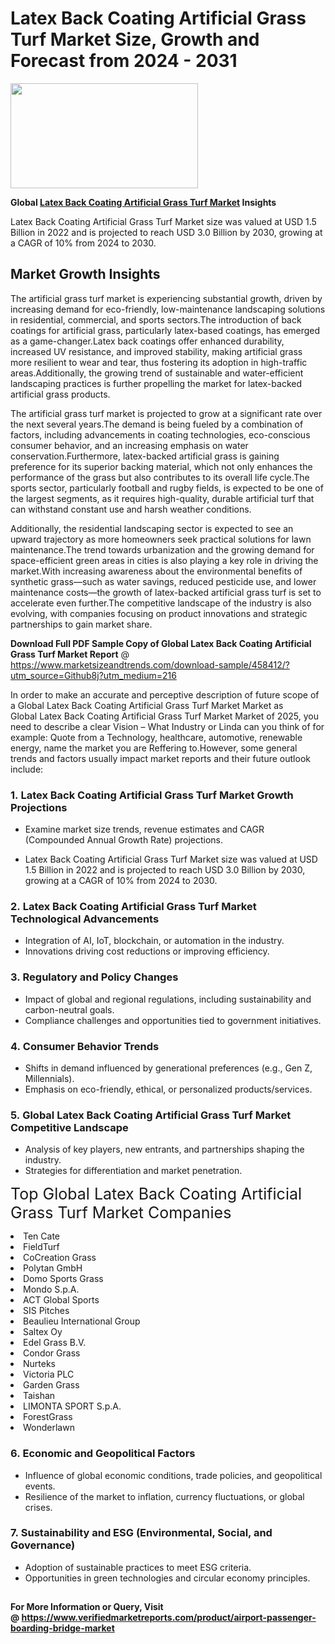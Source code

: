 <H1>Latex Back Coating Artificial Grass Turf Market Size, Growth and Forecast from 2024 - 2031</H1><img class="aligncenter size-medium wp-image-584254" src="https://thirdeyenews.in/wp-content/uploads/2024/09/Global-Market-Research-300x168.jpeg" alt="" width="300" height="168" /><p><strong>Global&nbsp;<a href="https://www.marketsizeandtrends.com/download-sample/458412/?utm_source=Github8j?utm_medium=216">Latex Back Coating Artificial Grass Turf Market</a> Insights</strong></p><p>Latex Back Coating Artificial Grass Turf Market size was valued at USD 1.5 Billion in 2022 and is projected to reach USD 3.0 Billion by 2030, growing at a CAGR of 10% from 2024 to 2030.</p><p><h2>Market Growth Insights</h2> <p>The artificial grass turf market is experiencing substantial growth, driven by increasing demand for eco-friendly, low-maintenance landscaping solutions in residential, commercial, and sports sectors.The introduction of back coatings for artificial grass, particularly latex-based coatings, has emerged as a game-changer.Latex back coatings offer enhanced durability, increased UV resistance, and improved stability, making artificial grass more resilient to wear and tear, thus fostering its adoption in high-traffic areas.Additionally, the growing trend of sustainable and water-efficient landscaping practices is further propelling the market for latex-backed artificial grass products.</p> <p>The artificial grass turf market is projected to grow at a significant rate over the next several years.The demand is being fueled by a combination of factors, including advancements in coating technologies, eco-conscious consumer behavior, and an increasing emphasis on water conservation.Furthermore, latex-backed artificial grass is gaining preference for its superior backing material, which not only enhances the performance of the grass but also contributes to its overall life cycle.The sports sector, particularly football and rugby fields, is expected to be one of the largest segments, as it requires high-quality, durable artificial turf that can withstand constant use and harsh weather conditions.</p> <p>Additionally, the residential landscaping sector is expected to see an upward trajectory as more homeowners seek practical solutions for lawn maintenance.The trend towards urbanization and the growing demand for space-efficient green areas in cities is also playing a key role in driving the market.With increasing awareness about the environmental benefits of synthetic grass—such as water savings, reduced pesticide use, and lower maintenance costs—the growth of latex-backed artificial grass turf is set to accelerate even further.The competitive landscape of the industry is also evolving, with companies focusing on product innovations and strategic partnerships to gain market share.</p> <p><span class=""><strong>Download Full PDF Sample Copy of Global Latex Back Coating Artificial Grass Turf Market Report</strong> @ <a href="https://www.marketsizeandtrends.com/download-sample/458412/?utm_source=Github8j?utm_medium=216" target="_blank">https://www.marketsizeandtrends.com/download-sample/458412/?utm_source=Github8j?utm_medium=216</a></span></p><p>In order to make an accurate and perceptive description of future scope of a Global&nbsp;Latex Back Coating Artificial Grass Turf Market Market as Global&nbsp;Latex Back Coating Artificial Grass Turf Market Market of 2025, you need to describe a clear Vision &ndash; What Industry or Linda can you think of for example: Quote from a Technology, healthcare, automotive, renewable energy, name the market you are Reffering to.However, some general trends and factors usually impact market reports and their future outlook include:</p><h3>1.&nbsp;<strong>Latex Back Coating Artificial Grass Turf Market Growth Projections</strong></h3><ul><li>Examine market size trends, revenue estimates and CAGR (Compounded Annual Growth Rate) projections.</li><li><p>Latex Back Coating Artificial Grass Turf Market size was valued at USD 1.5 Billion in 2022 and is projected to reach USD 3.0 Billion by 2030, growing at a CAGR of 10% from 2024 to 2030.</p></li></ul><h3>2.&nbsp;<strong>Latex Back Coating Artificial Grass Turf Market Technological Advancements</strong></h3><ul><li>Integration of AI, IoT, blockchain, or automation in the industry.</li><li>Innovations driving cost reductions or improving efficiency.</li></ul><h3>3.&nbsp;<strong>Regulatory and Policy Changes</strong></h3><ul><li>Impact of global and regional regulations, including sustainability and carbon-neutral goals.</li><li>Compliance challenges and opportunities tied to government initiatives.</li></ul><h3>4.&nbsp;<strong>Consumer Behavior Trends</strong></h3><ul><li>Shifts in demand influenced by generational preferences (e.g., Gen Z, Millennials).</li><li>Emphasis on eco-friendly, ethical, or personalized products/services.</li></ul><h3>5.&nbsp;<strong>Global Latex Back Coating Artificial Grass Turf Market Competitive Landscape</strong></h3><ul><li>Analysis of key players, new entrants, and partnerships shaping the industry.</li><li>Strategies for differentiation and market penetration.</li></ul><p data-pm-slice="1 1 []"><span style="color: inherit; font-family: inherit; font-size: 25px;">Top Global Latex Back Coating Artificial Grass Turf Market Companies</span></p><div class="" data-test-id=""><p><li>Ten Cate</li><li> FieldTurf</li><li> CoCreation Grass</li><li> Polytan GmbH</li><li> Domo Sports Grass</li><li> Mondo S.p.A.</li><li> ACT Global Sports</li><li> SIS Pitches</li><li> Beaulieu International Group</li><li> Saltex Oy</li><li> Edel Grass B.V.</li><li> Condor Grass</li><li> Nurteks</li><li> Victoria PLC</li><li> Garden Grass</li><li> Taishan</li><li> LIMONTA SPORT S.p.A.</li><li> ForestGrass</li><li> Wonderlawn</li></p></div><h3>6.&nbsp;<strong>Economic and Geopolitical Factors</strong></h3><ul><li>Influence of global economic conditions, trade policies, and geopolitical events.</li><li>Resilience of the market to inflation, currency fluctuations, or global crises.</li></ul><h3>7.&nbsp;<strong>Sustainability and ESG (Environmental, Social, and Governance)</strong></h3><ul><li>Adoption of sustainable practices to meet ESG criteria.</li><li>Opportunities in green technologies and circular economy principles.</li></ul><h2><strong style="font-size: 14px;">For More Information or Query, Visit @&nbsp;</strong><a style="background-color: #ffffff; font-size: 14px;" href="https://www.marketsizeandtrends.com/report/latex-back-coating-artificial-grass-turf-market/" target="_blank">https://www.verifiedmarketreports.com/product/airport-passenger-boarding-bridge-market</a></h2>